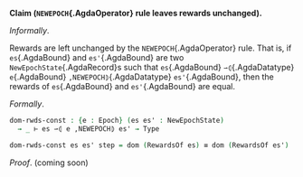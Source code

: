 <!--
```agda

{-# OPTIONS --safe #-}

open import Ledger.Conway.Specification.Transaction
open import Ledger.Conway.Specification.Abstract

module Ledger.Conway.Specification.Epoch.Properties.ConstRwds
  (txs : _) (open TransactionStructure txs)
  (abs : AbstractFunctions txs) (open AbstractFunctions abs)
  where

open import Ledger.Conway.Specification.Certs govStructure
open import Ledger.Conway.Specification.Epoch txs abs
open import Ledger.Prelude
```
-->

**Claim (`NEWEPOCH`{.AgdaOperator} rule leaves rewards unchanged).**

*Informally*.

Rewards are left unchanged by the `NEWEPOCH`{.AgdaOperator} rule.
That is, if `es`{.AgdaBound} and `es'`{.AgdaBound} are two
`NewEpochState`{.AgdaRecord}s such that
`es`{.AgdaBound} `⇀⦇`{.AgdaDatatype} `e`{.AgdaBound} `,NEWEPOCH⦈`{.AgdaDatatype} `es'`{.AgdaBound},
then the rewards of `es`{.AgdaBound} and `es'`{.AgdaBound} are equal.

*Formally*.

```agda
dom-rwds-const : {e : Epoch} (es es' : NewEpochState)
  → _ ⊢ es ⇀⦇ e ,NEWEPOCH⦈ es' → Type

dom-rwds-const es es' step = dom (RewardsOf es) ≡ dom (RewardsOf es')
```

*Proof*. (coming soon)
